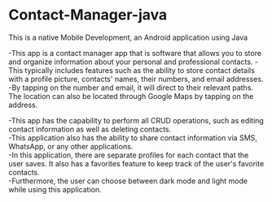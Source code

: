 # Contact-Manager-java
This is a native Mobile Development, an Android application using Java

<p>
-This app is a contact manager app that is software that allows you to store and organize information about your personal and professional contacts.
-This typically includes features such as the ability to store contact details with a profile picture, contacts' names, their numbers, and email addresses. 
-By tapping on the number and email, it will direct to their relevant paths. The location can also be located through Google Maps by tapping on the address.
</p>

-This app has the capability to perform all CRUD operations, such as editing contact information as well as deleting contacts.
<br>
-This application also has the ability to share contact information via SMS, WhatsApp, or any other applications.
<br>
-In this application, there are separate profiles for each contact that the user saves. It also has a favorites feature to keep track of the user's favorite contacts.
<br>
-Furthermore, the user can choose between dark mode and light mode while using this application.
